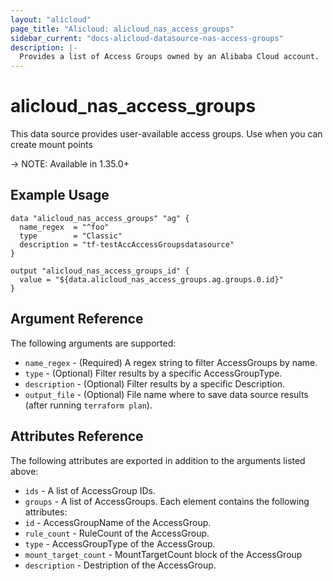 ```yaml
---
layout: "alicloud"
page_title: "Alicloud: alicloud_nas_access_groups"
sidebar_current: "docs-alicloud-datasource-nas-access-groups"
description: |-
  Provides a list of Access Groups owned by an Alibaba Cloud account.
---
```


# alicloud\_nas_access_groups

This data source provides user-available access groups. Use when you can create mount points

-> NOTE: Available in 1.35.0+

## Example Usage

```
data "alicloud_nas_access_groups" "ag" {
  name_regex  = "^foo"
  type        = "Classic"
  description = "tf-testAccAccessGroupsdatasource"
}

output "alicloud_nas_access_groups_id" {
  value = "${data.alicloud_nas_access_groups.ag.groups.0.id}"
}
```

## Argument Reference

The following arguments are supported:

* `name_regex` - (Required) A regex string to filter AccessGroups by name. 
* `type` - (Optional) Filter results by a specific AccessGroupType.
* `description` - (Optional) Filter results by a specific Description.
* `output_file` - (Optional) File name where to save data source results (after running `terraform plan`).

## Attributes Reference

The following attributes are exported in addition to the arguments listed above:

* `ids` - A list of AccessGroup IDs.
* `groups` - A list of AccessGroups. Each element contains the following attributes:
 * `id` - AccessGroupName of the AccessGroup.
 * `rule_count` - RuleCount of the AccessGroup.
 * `type` - AccessGroupType of the AccessGroup.
 * `mount_target_count` - MountTargetCount block of the AccessGroup
 * `description` - Destription of the AccessGroup.
